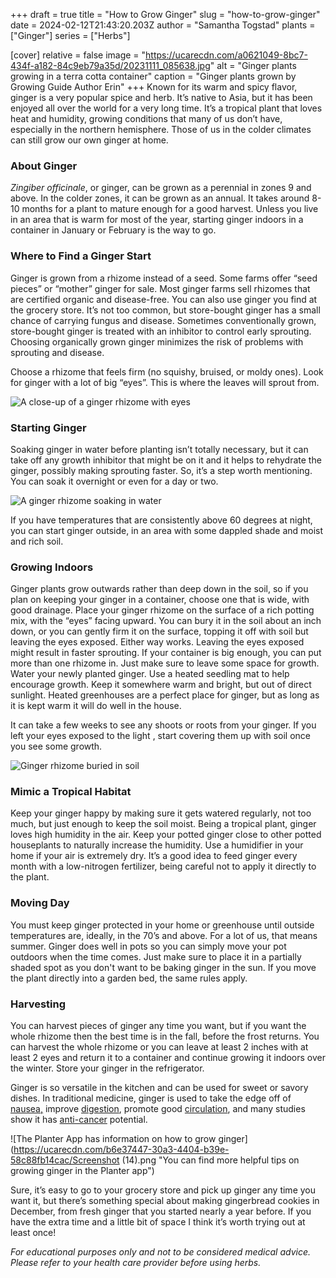 +++
draft = true
title = "How to Grow Ginger"
slug = "how-to-grow-ginger"
date = 2024-02-12T21:43:20.203Z
author = "Samantha Togstad"
plants = ["Ginger"]
series = ["Herbs"]

[cover]
relative = false
image = "https://ucarecdn.com/a0621049-8bc7-434f-a182-84c9eb79a35d/20231111_085638.jpg"
alt = "Ginger plants growing in a terra cotta container"
caption = "Ginger plants grown by Growing Guide Author Erin"
+++
Known for its warm and spicy flavor, ginger is a very popular spice and herb. It’s native to Asia, but it has been enjoyed all over the world for a very long time. It’s a tropical plant that loves heat and humidity, growing conditions that many of us don’t have, especially in the northern hemisphere. Those of us in the colder climates can still grow our own ginger at home.  

### About Ginger 

*Zingiber officinale*, or ginger, can be grown as a perennial in zones 9 and above. In the colder zones, it can be grown as an annual. It takes around 8-10 months for a plant to mature enough for a good harvest. Unless you live in an area that is warm for most of the year, starting ginger indoors in a container in January or February is the way to go. 

### Where to Find a Ginger Start

Ginger is grown from a rhizome instead of a seed. Some farms offer “seed pieces” or “mother” ginger for sale. Most ginger farms sell rhizomes that are certified organic and disease-free. You can also use ginger you find at the grocery store. It’s not too common, but store-bought ginger has a small chance of carrying fungus and disease.  Sometimes conventionally grown, store-bought ginger is treated with an inhibitor to control early sprouting. Choosing organically grown ginger minimizes the risk of problems with sprouting and disease.

Choose a rhizome that feels firm (no squishy, bruised, or moldy ones). Look for ginger with a lot of big “eyes”. This is where the leaves will sprout from. 

![A close-up of a ginger rhizome with eyes](https://ucarecdn.com/7c51d5c4-7cd1-431e-bb7b-1b8eb1e91b98/Gingereyes-1.jpg "These knobs are the eyes")

### Starting Ginger

Soaking ginger in water before planting isn’t totally necessary, but it can take off any growth inhibitor that might be on it and it helps to rehydrate the ginger, possibly making sprouting faster. So, it’s a step worth mentioning. You can soak it overnight or even for a day or two. 

![A ginger rhizome soaking in water ](https://ucarecdn.com/9b9785be-8213-4fa7-8be9-ab8704eebb69/soakingginger-1.jpg "A ginger rhizome soaking in water")

If you have temperatures that are consistently above 60 degrees at night, you can start ginger outside, in an area with some dappled shade and moist and rich soil. 

### Growing Indoors

Ginger plants grow outwards rather than deep down in the soil, so if you plan on keeping your ginger in a container, choose one that is wide, with good drainage. Place your ginger rhizome on the surface of a rich potting mix, with the “eyes” facing upward. You can bury it in the soil about an inch down, or you can gently firm it on the surface, topping it off with soil but leaving the eyes exposed. Either way works. Leaving the eyes exposed might result in faster sprouting. If your container is big enough, you can put more than one rhizome in. Just make sure to leave some space for growth. Water your newly planted ginger. Use a heated seedling mat to help encourage growth. Keep it somewhere warm and bright, but out of direct sunlight. Heated greenhouses are a perfect place for ginger, but as long as it is kept warm it will do well in the house. 

It can take a few weeks to see any shoots or roots from your ginger. If you left your eyes exposed to the light , start covering them up with soil once you see some growth. 

![Ginger rhizome buried in soil ](https://ucarecdn.com/0fcded0d-06ba-4c00-8999-67f3b591d831/IMG-20230301-WA0001.jpg)

### Mimic a Tropical Habitat

Keep your ginger happy by making sure it gets watered regularly, not too much, but just enough to keep the soil moist. Being a tropical plant, ginger loves high humidity in the air. Keep your potted ginger close to other potted houseplants to naturally increase the humidity. Use a humidifier in your home if your air is extremely dry. It’s a good idea to feed ginger every month with a low-nitrogen fertilizer, being careful not to apply it directly to the plant.  

### Moving Day

You must keep ginger protected in your home or greenhouse until outside temperatures are, ideally, in the 70’s and above. For a lot of us, that means summer. Ginger does well in pots so you can simply move your pot outdoors when the time comes. Just make sure to place it in a partially shaded spot as you don't want to be baking ginger in the sun. If you move the plant directly into a garden bed, the same rules apply. 

### Harvesting

You can harvest pieces of ginger any time you want, but if you want the whole rhizome then the best time is in the fall, before the frost returns. You can harvest the whole rhizome or you can leave at least 2 inches with at least 2 eyes and return it to a container and continue growing it indoors over the winter. Store your ginger in the refrigerator. 

Ginger is so versatile in the kitchen and can be used for sweet or savory dishes. In traditional medicine, ginger is used to take the edge off of[ nausea,](https://pubmed.ncbi.nlm.nih.gov/25912592/) improve [digestion](https://www.hopkinsmedicine.org/health/wellness-and-prevention/ginger-benefits#:~:text=Ginger%20is%20not%20just%20delicious,Nausea%20relief.), promote good [circulation](https://juniperpublishers.com/ctbeb/pdf/CTBEB.MS.ID.555985.pdf), and many studies show it has [anti-cancer](https://juniperpublishers.com/ctbeb/pdf/CTBEB.MS.ID.555985.pdf) potential.  

![The Planter App has information on how to grow ginger](https://ucarecdn.com/b6e37447-30a3-4404-b39e-58c88fb14cac/Screenshot (14).png "You can find more helpful tips on growing ginger in the Planter app")

Sure, it’s easy to go to your grocery store and pick up ginger any time you want it, but there’s something special about making gingerbread cookies in December, from fresh ginger that you started nearly a year before. If you have the extra time and a little bit of space I think it’s worth trying out at least once!

*For educational purposes only and not to be considered medical advice. Please refer to your health care provider before using herbs.*
